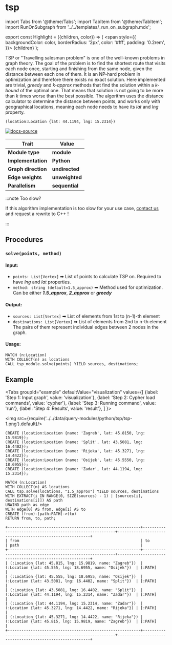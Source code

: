 # tsp

import Tabs from '@theme/Tabs';
import TabItem from '@theme/TabItem';
import RunOnSubgraph from '../../templates/_run_on_subgraph.mdx';

export const Highlight = ({children, color}) => (
  <span
    style={{
      backgroundColor: color,
      borderRadius: '2px',
      color: '#fff',
      padding: '0.2rem',
    }}>
    {children}
  </span>
);

TSP or "Travelling salesman problem" is one of the well-known problems in graph theory. The goal of the problem is to find the shortest route that visits each node once, starting and finishing from the same node, given the distance between each one of them. It is an NP-hard problem in optimization and therefore there exists no exact solution. Here implemented are trivial, *greedy* and *k-approx* methods that find the solution within a *k-bound* of the optimal one. That means that solution is not going to be more than *k* times worse than the best possible. The algorithm uses the distance calculator to determine the distance between points, and works only with geographical locations, meaning each node needs to have its *lat* and *lng* property.

```cypher
(location:Location {lat: 44.1194, lng: 15.2314})
```

[![docs-source](https://img.shields.io/badge/source-tsp-FB6E00?logo=github&style=for-the-badge)](https://github.com/memgraph/mage/blob/main/python/tsp.py)

| Trait               | Value                                                 |
| ------------------- | ----------------------------------------------------- |
| **Module type**     | <Highlight color="#FB6E00">**module**</Highlight>     |
| **Implementation**  | <Highlight color="#FB6E00">**Python**</Highlight>     |
| **Graph direction** | <Highlight color="#FB6E00">**undirected**</Highlight> |
| **Edge weights**    | <Highlight color="#FB6E00">**unweighted**</Highlight> |
| **Parallelism**     | <Highlight color="#FB6E00">**sequential**</Highlight> |

:::note Too slow?

If this algorithm implementation is too slow for your use case, [contact us](mailto:tech@memgraph.com) and request a rewrite to C++ !

:::

## Procedures

<RunOnSubgraph/>

### `solve(points, method)`

#### Input:

* `points: List[Vertex]` ➡ List of points to calculate TSP on. Required to have *lng* and *lat* properties.
* `method: string (default=1.5_approx)` ➡ Method used for optimization. Can be either ***1.5_approx***, ***2_approx*** or ***greedy***

#### Output:

* `sources: List[Vertex]` ➡ List of elements from 1st to (n-1)-th element
* `destinations: List[Vertex]` ➡ List of elements from 2nd to n-th element
The pairs of them represent individual edges between 2 nodes in the graph.

#### Usage:
```cypher
MATCH (n:Location)
WITH COLLECT(n) as locations
CALL tsp_module.solve(points) YIELD sources, destinations;
```

## Example

<Tabs
  groupId="example"
  defaultValue="visualization"
  values={[
    {label: 'Step 1: Input graph', value: 'visualization'},
    {label: 'Step 2: Cypher load commands', value: 'cypher'},
    {label: 'Step 3: Running command', value: 'run'},
    {label: 'Step 4: Results', value: 'result'},
  ]
}>
  <TabItem value="visualization">

  <img src={require('../../data/query-modules/python/tsp/tsp-1.png').default}/>

  </TabItem>


  <TabItem value="cypher">

```cypher
CREATE (location:Location {name: 'Zagreb', lat: 45.8150, lng: 15.9819});
CREATE (location:Location {name: 'Split', lat: 43.5081, lng: 16.4402});
CREATE (location:Location {name: 'Rijeka', lat: 45.3271, lng:  14.4422});
CREATE (location:Location {name: 'Osijek', lat: 45.5550, lng: 18.6955});
CREATE (location:Location {name: 'Zadar', lat: 44.1194, lng: 15.2314});
```

  </TabItem>

  <TabItem value="run">

```cypher
MATCH (n:Location)
WITH COLLECT(n) AS locations
CALL tsp.solve(locations, "1.5_approx") YIELD sources, destinations
WITH EXTRACT(i IN RANGE(0, SIZE(sources) - 1) | [sources[i], destinations[i]]) AS path
UNWIND path as edge
WITH edge[0] AS from, edge[1] AS to
CREATE (from)-[path:PATH]->(to)
RETURN from, to, path;
```

  </TabItem>


  <TabItem value="result">

```plaintext
+----------------------------------------------------------+----------------------------------------------------------+----------------------------------------------------------+
| from                                                     | to                                                       | path                                                     |
+----------------------------------------------------------+----------------------------------------------------------+----------------------------------------------------------+
| (:Location {lat: 45.815, lng: 15.9819, name: "Zagreb"})  | (:Location {lat: 45.555, lng: 18.6955, name: "Osijek"})  | [:PATH]                                                  |
| (:Location {lat: 45.555, lng: 18.6955, name: "Osijek"})  | (:Location {lat: 43.5081, lng: 16.4402, name: "Split"})  | [:PATH]                                                  |
| (:Location {lat: 43.5081, lng: 16.4402, name: "Split"})  | (:Location {lat: 44.1194, lng: 15.2314, name: "Zadar"})  | [:PATH]                                                  |
| (:Location {lat: 44.1194, lng: 15.2314, name: "Zadar"})  | (:Location {lat: 45.3271, lng: 14.4422, name: "Rijeka"}) | [:PATH]                                                  |
| (:Location {lat: 45.3271, lng: 14.4422, name: "Rijeka"}) | (:Location {lat: 45.815, lng: 15.9819, name: "Zagreb"})  | [:PATH]                                                  |
+----------------------------------------------------------+----------------------------------------------------------+----------------------------------------------------------+
```

  </TabItem>

</Tabs>
